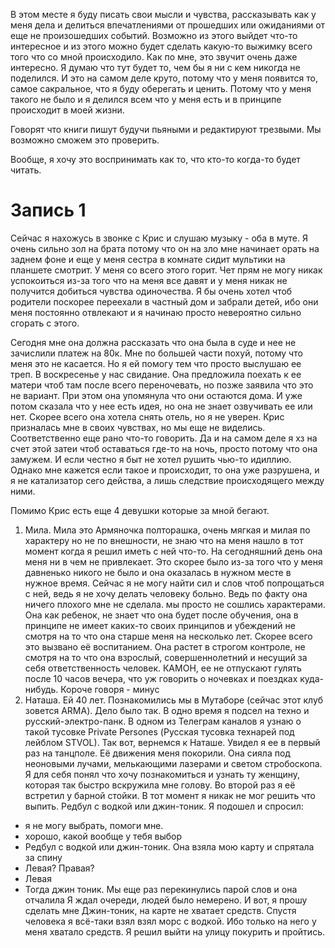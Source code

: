 
В этом месте я буду писать свои мысли и чувства, рассказывать как у меня дела и делиться впечатлениями от прошедших или ожиданиями от еще не произошедших событий. Возможно из этого выйдет что-то интересное и из этого можно будет сделать какую-то выжимку всего того что со мной происходило. Как по мне, это звучит очень даже интересно.
Я думаю что тут будет то, чем бы я ни с кем никогда не поделился. И это на самом деле круто, потому что у меня появится то, самое сакральное, что я буду оберегать и ценить. Потому что у меня такого не было и я делился всем что у меня есть и в принципе происходит в моей жизни.

Говорят что книги пишут будучи пьяными и редактируют трезвыми. Мы возможно сможем это проверить.

Вообще, я хочу это воспринимать как то, что кто-то когда-то будет читать.

# Запись 1

Сейчас я нахожусь в звонке с Крис и слушаю музыку - оба в муте. Я очень сильно зол на брата потому что он на зло мне начинает орать на заднем фоне и еще у меня сестра в комнате сидит мультики на планшете смотрит. У меня со всего этого горит. Чет прям не могу никак успокоиться из-за того что на меня все давят и у меня никак не получится добиться чувства одиночества. Я бы очень хотел чтоб родители поскорее переехали в частный дом и забрали детей, ибо они меня постоянно отвлекают и я начинаю просто невероятно сильно сгорать с этого.

Сегодня мне она должна рассказать что она была в суде и нее не зачислили платеж на 80к. Мне  по большей части похуй, потому что меня это не касается. Но я ей помогу тем что просто выслушаю ее треп. В воскресенье у нас свидание. Она предложила поехать к ее матери чтоб там после всего переночевать, но позже заявила что это не вариант. При этом она упомянула что они остаются дома. И уже потом сказала что у нее есть идея, но она не знает озвучивать ее или нет. Скорее всего она хотела снять отель, но я не уверен. Крис призналась мне в своих чувствах, но мы еще не виделись. Соответственно еще рано что-то говорить. Да и на самом деле я хз на счет этой затеи чтоб оставаться где-то на ночь, просто потому что она замужем. И если честно я быт не хотел рушить чью-то идиллию. Однако мне кажется если такое и происходит, то она уже разрушена, и я не катализатор сего действа, а лишь следствие происходящего между ними. 

Помимо Крис есть еще 4 девушки которые за мной бегают. 

1. Мила. Мила это Армяночка полторашка, очень мягкая и милая по характеру но не по внешности, не знаю что на меня нашло в тот момент когда я решил иметь с ней что-то. На сегодняшний день она меня ни в чем не привлекает. Это скорее было из-за того что у меня давненько никого не было и она оказалась в нужном месте в нужное время. Сейчас я не могу найти сил и слов чтоб попрощаться с ней, ведь я не хочу делать человеку больно. Ведь по факту она ничего плохого мне не сделала. мы просто не сошлись характерами. Она как ребенок, не знает что она будет после обучения, она в принципе не имеет каких-то своих принципов и убеждений не смотря на то что она старше меня на несколько лет. Скорее всего это вызвано её воспитанием. Она растет в строгом контроле, не смотря на то что она взрослый, совершеннолетний и несущий за себя ответственность человек. КАМОН, ее не отпускают гулять после 10 часов вечера, что уж говорить о ночевках и поездках куда-нибудь. Короче говоря - минус
2. Наташа. Ей 40 лет. Познакомились мы в Мутаборе (сейчас этот клуб зовется ARMA). Дело было так. В одно время я подсел на техно и русский-электро-панк. В одном из Телеграм каналов я узнаю о такой тусовке Private Persones (Русская тусовка технарей под лейблом STVOL). Так вот, вернемся к Наташе. Увидел я ее в первый раз на танцполе. Её движения меня покорили. Она сияла под неоновыми лучами, мелькающими лазерами и светом стробоскопа. Я для себя понял что хочу познакомиться и узнать ту женщину, которая так быстро вскружила мне голову. Во второй раз я её встретил у барной стойки. В тот момент я никак не мог решить что выпить. Редбул с водкой или джин-тоник. 
   Я подошел и спросил:
- я не могу выбрать, помоги мне.
- хорошо, какой вообще у тебя выбор
- Редбул с водкой или джин-тоник.
Она взяла мою карту  и спрятала за спину
- Левая? Правая?
- Левая
- Тогда джин тоник.
Мы еще раз перекинулись парой слов и она отчалила
Я ждал очереди, людей было немерено. И вот, я прошу сделать мне Джин-тоник, на карте не хватает средств. Спустя человека я всё-таки взял взял морс с водкой. Ибо только на него у меня хватало средств. 
Я решил выйти на улицу покурить и пройтись. 

